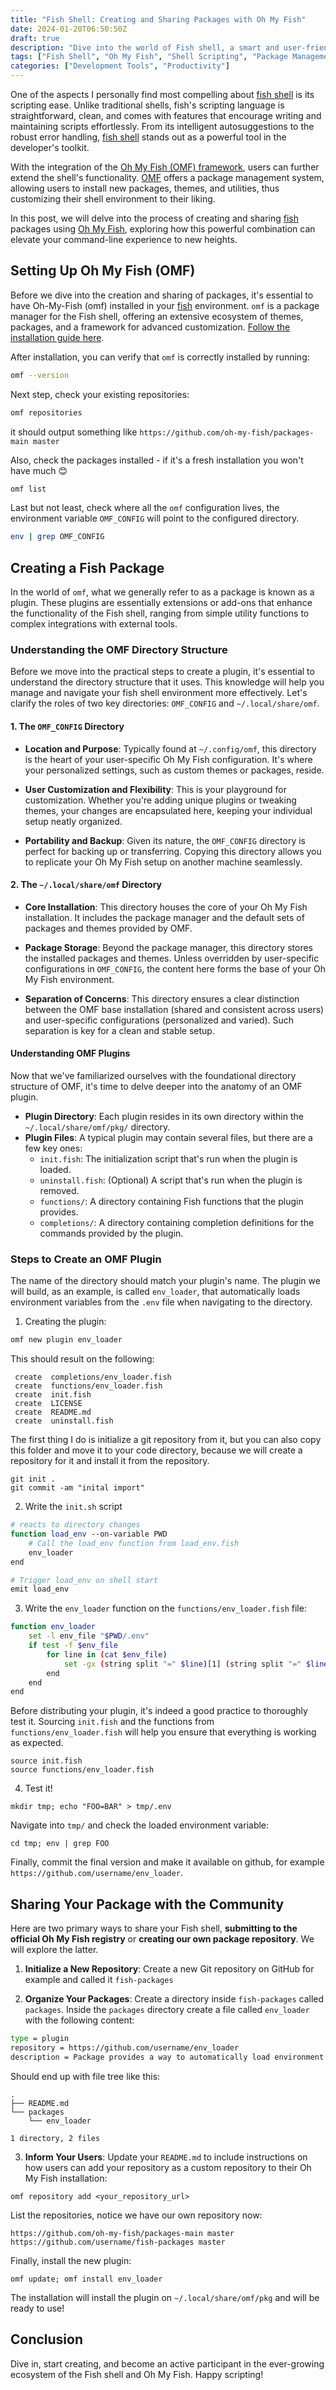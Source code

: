 ```yaml
---
title: "Fish Shell: Creating and Sharing Packages with Oh My Fish"
date: 2024-01-20T06:50:50Z
draft: true
description: "Dive into the world of Fish shell, a smart and user-friendly command line interface. Learn how to enhance your Fish experience by creating and sharing your own packages using the Oh My Fish (OMF) framework."
tags: ["Fish Shell", "Oh My Fish", "Shell Scripting", "Package Management", "Command Line"]
categories: ["Development Tools", "Productivity"]
---
```



One of the aspects I personally find most compelling about [fish shell](https://fishshell.com) is its scripting ease. Unlike traditional shells, fish's scripting language is straightforward, clean, and comes with features that encourage writing and maintaining scripts effortlessly. From its intelligent autosuggestions to the robust error handling, [fish shell](https://fishshell.com) stands out as a powerful tool in the developer's toolkit.

With the integration of the [Oh My Fish (OMF) framework](https://github.com/oh-my-fish/oh-my-fish), users can further extend the shell's functionality. [OMF](https://github.com/oh-my-fish/oh-my-fish) offers a package management system, allowing users to install new packages, themes, and utilities, thus customizing their shell environment to their liking.

In this post, we will delve into the process of creating and sharing [fish](https://fishshell.com) packages using [Oh My Fish](https://github.com/oh-my-fish/oh-my-fish), exploring how this powerful combination can elevate your command-line experience to new heights.


## Setting Up Oh My Fish (OMF)

Before we dive into the creation and sharing of packages, it's essential to have Oh-My-Fish (omf) installed in your [fish](https://fishshell.com) environment. `omf` is a package manager for the Fish shell, offering an extensive ecosystem of themes, packages, and a framework for advanced customization. [Follow the installation guide here](https://github.com/oh-my-fish/oh-my-fish#installation).


After installation, you can verify that `omf` is correctly installed by running:
```bash
omf --version
```

Next step, check your existing repositories:
```bash
omf repositories
```
it should output something like `https://github.com/oh-my-fish/packages-main master`

Also, check the packages installed - if it's a fresh installation you won't have much 😊

```bash
omf list
```

Last but not least, check where all the `omf` configuration lives, the environment variable `OMF_CONFIG` will point to
the configured directory.
```bash
env | grep OMF_CONFIG
```

## Creating a Fish Package

In the world of `omf`, what we generally refer to as a package is known as a plugin. These plugins are essentially extensions or add-ons that enhance the functionality of the Fish shell, ranging from simple utility functions to complex integrations with external tools.

### Understanding the OMF Directory Structure

Before we move into the practical steps to create a plugin, it's essential to understand the directory structure that it uses. This knowledge will help you manage and navigate your fish shell environment more effectively. Let's clarify the roles of two key directories: `OMF_CONFIG` and `~/.local/share/omf`.

#### 1. The `OMF_CONFIG` Directory

- **Location and Purpose**: Typically found at `~/.config/omf`, this directory is the heart of your user-specific Oh My Fish configuration. It's where your personalized settings, such as custom themes or packages, reside.

- **User Customization and Flexibility**: This is your playground for customization. Whether you're adding unique plugins or tweaking themes, your changes are encapsulated here, keeping your individual setup neatly organized.

- **Portability and Backup**: Given its nature, the `OMF_CONFIG` directory is perfect for backing up or transferring. Copying this directory allows you to replicate your Oh My Fish setup on another machine seamlessly.

#### 2. The `~/.local/share/omf` Directory

- **Core Installation**: This directory houses the core of your Oh My Fish installation. It includes the package manager and the default sets of packages and themes provided by OMF.

- **Package Storage**: Beyond the package manager, this directory stores the installed packages and themes. Unless overridden by user-specific configurations in `OMF_CONFIG`, the content here forms the base of your Oh My Fish environment.

- **Separation of Concerns**: This directory ensures a clear distinction between the OMF base installation (shared and consistent across users) and user-specific configurations (personalized and varied). Such separation is key for a clean and stable setup.


#### Understanding OMF Plugins

Now that we've familiarized ourselves with the foundational directory structure of OMF, it's time to delve deeper into the anatomy of an OMF plugin.

- **Plugin Directory**: Each plugin resides in its own directory within the `~/.local/share/omf/pkg/` directory.
- **Plugin Files**: A typical plugin may contain several files, but there are a few key ones:
  - `init.fish`: The initialization script that's run when the plugin is loaded.
  - `uninstall.fish`: (Optional) A script that's run when the plugin is removed.
  - `functions/`: A directory containing Fish functions that the plugin provides.
  - `completions/`: A directory containing completion definitions for the commands provided by the plugin.

### Steps to Create an OMF Plugin

   The name of the directory should match your plugin's name. The plugin we will build, as an example, is called `env_loader`, that automatically loads environment variables from the `.env` file when navigating to the directory.

1. Creating the plugin:

```bash
omf new plugin env_loader
```

This should result on the following:

```shell
 create  completions/env_loader.fish
 create  functions/env_loader.fish
 create  init.fish
 create  LICENSE
 create  README.md
 create  uninstall.fish
```

The first thing I do is initialize a git repository from it, but you can also copy this folder and move it to your code directory, because we will create a repository for it and install it from the repository.

```shell
git init .
git commit -am "inital import"
```

2. Write the `init.sh` script

```bash
# reacts to directory changes
function load_env --on-variable PWD
    # Call the load_env function from load_env.fish
    env_loader
end

# Trigger load_env on shell start
emit load_env
```

3. Write the `env_loader` function on the `functions/env_loader.fish` file:

```bash
function env_loader
    set -l env_file "$PWD/.env"
    if test -f $env_file
        for line in (cat $env_file)
            set -gx (string split "=" $line)[1] (string split "=" $line)[2]
        end
    end
end
```

Before distributing your plugin, it's indeed a good practice to thoroughly test it. Sourcing `init.fish` and the functions from `functions/env_loader.fish` will help you ensure that everything is working as expected.

```shell
source init.fish
source functions/env_loader.fish
```

4. Test it!

```shell
mkdir tmp; echo "FOO=BAR" > tmp/.env
```

Navigate into `tmp/` and check the loaded environment variable:
```shell
cd tmp; env | grep FOO
```

Finally, commit the final version and make it available on github, for example `https://github.com/username/env_loader`.

## Sharing Your Package with the Community

Here are two primary ways to share your Fish shell, **submitting to the official Oh My Fish registry** or **creating our own package repository**. We will explore the latter.

1. **Initialize a New Repository**:
   Create a new Git repository on GitHub for example and called it `fish-packages`

2. **Organize Your Packages**:
	 Create a directory inside	`fish-packages` called `packages`. Inside the `packages` directory create a file called `env_loader` with the following content:

```bash
type = plugin
repository = https://github.com/username/env_loader
description = Package provides a way to automatically load environment variables from .env
```

Should end up with file tree like this:
```shell
.
├── README.md
└── packages
    └── env_loader

1 directory, 2 files
```

3. **Inform Your Users**:
Update your `README.md` to include instructions on how users can add your repository as a custom repository to their Oh My Fish installation:
```shell
omf repository add <your_repository_url>
```

List the repositories, notice we have our own repository now:

```shell
https://github.com/oh-my-fish/packages-main master
https://github.com/username/fish-packages master
```

Finally, install the new plugin:
```shell
omf update; omf install env_loader
```

The installation will install the plugin on `~/.local/share/omf/pkg` and will be ready to use!

## Conclusion

Dive in, start creating, and become an active participant in the ever-growing ecosystem of the Fish shell and Oh My Fish. Happy scripting!
